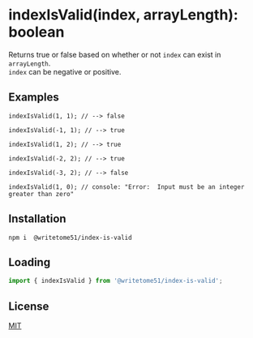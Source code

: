 # indexIsValid(index, arrayLength): boolean

Returns true or false based on whether or not `index` can exist in `arrayLength`.  
`index` can be negative or positive.

## Examples
```
indexIsValid(1, 1); // --> false

indexIsValid(-1, 1); // --> true

indexIsValid(1, 2); // --> true

indexIsValid(-2, 2); // --> true

indexIsValid(-3, 2); // --> false

indexIsValid(1, 0); // console: "Error:  Input must be an integer greater than zero"
```

## Installation
`npm i  @writetome51/index-is-valid`

## Loading
```js
import { indexIsValid } from '@writetome51/index-is-valid';
```

## License
[MIT](https://choosealicense.com/licenses/mit/)
